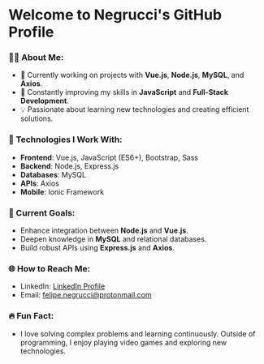 # Welcome to Negrucci's GitHub Profile

### 👨‍💻 About Me:
- 🔭 Currently working on projects with **Vue.js**, **Node.js**, **MySQL**, and **Axios**.
- 🌱 Constantly improving my skills in **JavaScript** and **Full-Stack Development**.
- 💡 Passionate about learning new technologies and creating efficient solutions.

### 🔧 Technologies I Work With:
- **Frontend**: Vue.js, JavaScript (ES6+), Bootstrap, Sass
- **Backend**: Node.js, Express.js
- **Databases**: MySQL
- **APIs**: Axios
- **Mobile**: Ionic Framework

### 🚀 Current Goals:
- Enhance integration between **Node.js** and **Vue.js**.
- Deepen knowledge in **MySQL** and relational databases.
- Build robust APIs using **Express.js** and **Axios**.

### 🌐 How to Reach Me:
- LinkedIn: [LinkedIn Profile](https://www.linkedin.com/in/negrucci)
- Email: [felipe.negrucci@protonmail.com](mailto:felipe.negrucci@protonmail.com)

### 🔥 Fun Fact:
- I love solving complex problems and learning continuously. Outside of programming, I enjoy playing video games and exploring new technologies.

